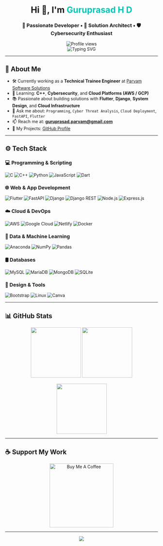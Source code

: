 <!-- Profile Header -->
<h1 align="center">Hi 👋, I'm <span style="color:#00C7B7">Guruprasad H D</span></h1>
<h3 align="center">🚀 Passionate Developer • 🧠 Solution Architect • 🛡️ Cybersecurity Enthusiast</h3>

<p align="center">
  <img src="https://komarev.com/ghpvc/?username=guruprasad-hd178&label=Profile%20views&color=0e75b6&style=flat" alt="Profile views" />
  <br>
  <img src="https://readme-typing-svg.demolab.com?font=Fira+Code&weight=600&size=22&pause=1000&color=00C7B7&center=true&width=435&lines=Developer+%7C+Problem+Solver+%7C+Tech+Learner;Exploring+Cybersecurity+%26+Cloud+Solutions;Crafting+Real-World+Projects+%F0%9F%92%A1" alt="Typing SVG" />
</p>

---

## 🚀 About Me

- 🛠️ Currently working as a **Technical Trainee Engineer** at [Parvam Software Solutions](https://www.parvamm.com/)
- 🌱 Learning: **C++**, **Cybersecurity**, and **Cloud Platforms (AWS / GCP)**
- 📚 Passionate about building solutions with **Flutter**, **Django**, **System Design**, and **Cloud Infrastructure**
- 💬 Ask me about: `Programming`, `Cyber Threat Analysis`, `Cloud Deployment`, `FastAPI`, `Flutter`
- 📫 Reach me at: **guruprasad.parvam@gmail.com**
- 🔗 My Projects: [GitHub Profile](https://github.com/guruprasad-hd178)

---

## ⚙️ Tech Stack

### 💻 Programming & Scripting
![C](https://img.shields.io/badge/C-00599C?style=flat&logo=c&logoColor=white)
![C++](https://img.shields.io/badge/C++-00599C?style=flat&logo=c%2B%2B&logoColor=white)
![Python](https://img.shields.io/badge/Python-3776AB?style=flat&logo=python&logoColor=white)
![JavaScript](https://img.shields.io/badge/JavaScript-F7DF1E?style=flat&logo=javascript&logoColor=black)
![Dart](https://img.shields.io/badge/Dart-0175C2?style=flat&logo=dart&logoColor=white)

### 🌐 Web & App Development
![Flutter](https://img.shields.io/badge/Flutter-02569B?style=flat&logo=flutter&logoColor=white)
![FastAPI](https://img.shields.io/badge/FastAPI-005571?style=flat&logo=fastapi)
![Django](https://img.shields.io/badge/Django-092E20?style=flat&logo=django&logoColor=white)
![Django REST](https://img.shields.io/badge/DRF-ff1709?style=flat&logo=django&logoColor=white&labelColor=gray)
![Node.js](https://img.shields.io/badge/Node.js-339933?style=flat&logo=nodedotjs&logoColor=white)
![Express.js](https://img.shields.io/badge/Express.js-404D59?style=flat&logo=express&logoColor=white)

### ☁️ Cloud & DevOps
![AWS](https://img.shields.io/badge/AWS-FF9900?style=flat&logo=amazonaws&logoColor=white)
![Google Cloud](https://img.shields.io/badge/Google%20Cloud-4285F4?style=flat&logo=googlecloud&logoColor=white)
![Netlify](https://img.shields.io/badge/Netlify-00C7B7?style=flat&logo=netlify&logoColor=white)
![Docker](https://img.shields.io/badge/Docker-2496ED?style=flat&logo=docker&logoColor=white)

### 🧠 Data & Machine Learning
![Anaconda](https://img.shields.io/badge/Anaconda-44A833?style=flat&logo=anaconda&logoColor=white)
![NumPy](https://img.shields.io/badge/NumPy-013243?style=flat&logo=numpy&logoColor=white)
![Pandas](https://img.shields.io/badge/Pandas-150458?style=flat&logo=pandas&logoColor=white)

### 🛢️ Databases
![MySQL](https://img.shields.io/badge/MySQL-4479A1?style=flat&logo=mysql&logoColor=white)
![MariaDB](https://img.shields.io/badge/MariaDB-003545?style=flat&logo=mariadb&logoColor=white)
![MongoDB](https://img.shields.io/badge/MongoDB-4EA94B?style=flat&logo=mongodb&logoColor=white)
![SQLite](https://img.shields.io/badge/SQLite-07405E?style=flat&logo=sqlite&logoColor=white)

### 🎨 Design & Tools
![Bootstrap](https://img.shields.io/badge/Bootstrap-563D7C?style=flat&logo=bootstrap&logoColor=white)
![Linux](https://img.shields.io/badge/Linux-FCC624?style=flat&logo=linux&logoColor=black)
![Canva](https://img.shields.io/badge/Canva-00C4CC?style=flat&logo=canva&logoColor=white)

---

## 📊 GitHub Stats

<div align="center">
  <img src="https://github-readme-stats.vercel.app/api?username=guruprasad-hd178&show_icons=true&theme=tokyonight&count_private=true&hide_border=true" height="165" />
  <img src="https://github-readme-streak-stats.herokuapp.com/?user=guruprasad-hd178&theme=tokyonight&hide_border=true" height="165" />
  <br><br>
  <img src="https://github-readme-stats.vercel.app/api/top-langs/?username=guruprasad-hd178&layout=compact&theme=tokyonight&hide_border=true" height="165" />
</div>

---

## ☕ Support My Work

<p align="center">
  <a href="https://www.buymeacoffee.com/guruprasad178" target="_blank">
    <img src="https://cdn.buymeacoffee.com/buttons/v2/default-yellow.png" width="210" alt="Buy Me A Coffee" />
  </a>
</p>

---

<p align="center">
  <img src="https://quotes-github-readme.vercel.app/api?type=horizontal&theme=tokyonight&quote=Code+with+passion,+build+with+purpose." />
</p>

<!-- ✨ Thanks for stopping by! ✨ -->
